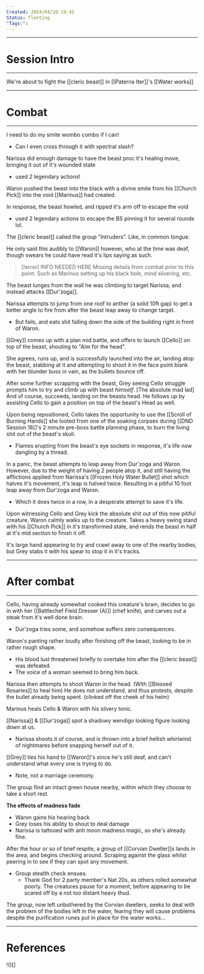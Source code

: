 ```yaml
---
Created: 2024/04/20 19:42
Status: fleeting
"Tags:":
---
```

---
# Session Intro
---
We're about to fight the [[cleric beast]] in [[Paterna Iter]]'s [[Water works]]

---
# Combat
---
I need to do my smite wombo combo if I can!
- Can I even cross through it with spectral slash?

Narissa did enough damage to have the beast proc it's healing move, bringing it out of it's wounded state
- used 2 legendary actions!

Waron pushed the beast into the black with a divine smite from his [[Church Pick]] into the void [[Marinus]] had created.

In response, the beast howled, and ripped it's arm off to escape the void
- used 2 legendary actions to escape the BS pinning it for several rounds lol.

The [[cleric beast]] called the group "Intruders".
Like, in common tongue.

He only said this audibly to [[Waron]] however, who at the time was deaf, though swears he could have read it's lips saying as such.

> [!error] INFO NEEDED HERE
> Missing details from combat prior to this point.
> Such as Marinus setting up his black hole, mind slivering, etc.

The beast lunges from the wall he was climbing to target Narissa, and instead attacks [[Dur'zoga]].

Narissa attempts to jump from one roof to anther (a solid 10ft gap) to get a better angle to fire from after the beast leap away to change target.
- But fails, and eats shit falling down the side of the building right in front of Waron.

[[Grey]] comes up with a plan mid battle, and offers to launch [[Cello]] on top of the beast, shouting to "Aim for the head".

She agrees, runs up, and is successfully launched into the air, landing atop the beast, stabbing at it and attempting to shoot it in the face point blank with her blunder buss in vain, as the bullets bounce off.

After some further scrapping with the beast, Grey seeing Cello struggle prompts him to try and climb up with beast *himself*. [The absolute mad lad]
And of course, succeeds, landing on the beasts head. He follows up by assisting Cello to gain a position on top of the beast's Head as well.

Upon being repositioned, Cello takes the opportunity to use the [[Scroll of Burning Hands]] she looted from one of the soaking corpses during [[DND Session 18]]'s 2 minute pre-boss battle planning phase, to burn the living shit out of the beast's skull.
- Flames erupting from the beast's eye sockets in response, it's life now dangling by a thread.

In a panic, the beast attempts to leap away from Dur'zoga and Waron. However, due to the weight of having 2 people atop it, and still having the afflictions applied from Narissa's [[Frozen Holy Water Bullet]] shot which halves it's movement, it's leap is halved twice. Resulting in a pitiful 10 foot leap away from Dur'zoga and Waron.
- Which it does twice in a row, in a desperate attempt to save it's life.

Upon witnessing Cello and Grey kick the absolute shit out of this now pitiful creature, Waron calmly walks up to the creature. Takes a heavy swing stand with his [[Church Pick]] in it's transformed state, and rends the beast in half at it's mid section to finish it off.

It's large hand appearing to try and crawl away to one of the nearby bodies, but Grey stabs it with his spear to stop it in it's tracks.

---
# After combat
---
Cello, having already somewhat cooked this creature's brain, decides to go in with her [[Battlechef Field Dresser (A)]] (chef knife), and carves out a steak from it's well done brain.
- Dur'zoga tries some, and somehow suffers zero consequences.

Waron's panting rather loudly after finishing off the beast, looking to be in rather rough shape.
- His blood lust threatened briefly to overtake him after the [[cleric beast]] was defeated.
- The voice of a woman seemed to bring him back.

Narissa then attempts to shoot Waron in the head. (With [[Blessed Rosaries]] to heal him)
He does not understand, and thus protests, despite the bullet already being spent. (clinked off the cheek of his helm)

Marinus heals Cello & Waron with his silvery tonic.

[[Narissa]] & [[Dur'zoga]] spot a shadowy wendigo looking figure looking down at us.
- Narissa shoots it of course, and is thrown into a brief hellish whirlwind of nightmares before snapping herself out of it.

[[Grey]] ties his hand to [[Waron]]'s since he's still deaf, and can't understand what every one is trying to do.
- Note, not a marriage ceremony.

The group find an intact green house nearby, within which they choose to take a short rest.

**The effects of madness fade**
- Waron gains his hearing back
- Grey loses his ability to shout to deal damage
- Narissa is tattooed with anti moon madness magic, so she's already fine.

After the hour or so of brief respite, a group of [[Corvian Dweller]]s lands in the area, and begins checking around. Scraping against the glass whilst peering in to see if they can spot any movement.
- Group stealth check ensues.
	- Thank God for 2 party member's Nat 20s, as others rolled somewhat poorly.
The creatures pause for a moment, before appearing to be scared off by a not too distant heavy thud.

The group, now left unbothered by the Corvian dwellers, seeks to deal with the problem of the bodies left in the water, fearing they will cause problems despite the purification runes put in place for the water works...

---
# References
!()[]